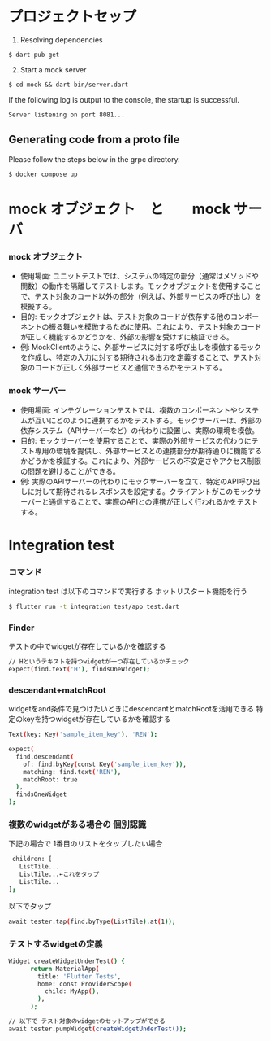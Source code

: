 # プロジェクトセップ

1. Resolving dependencies

```
$ dart pub get
```

2. Start a mock server
```
$ cd mock && dart bin/server.dart
```

If the following log is output to the console, the startup is successful.

```
Server listening on port 8081...
```

## Generating code from a proto file
Please follow the steps below in the grpc directory.
```
$ docker compose up
```

# mock オブジェクト　と　　mock サーバ 
### mock オブジェクト
- 使用場面: ユニットテストでは、システムの特定の部分（通常はメソッドや関数）の動作を隔離してテストします。モックオブジェクトを使用することで、テスト対象のコード以外の部分（例えば、外部サービスの呼び出し）を模擬する。
- 目的: モックオブジェクトは、テスト対象のコードが依存する他のコンポーネントの振る舞いを模倣するために使用。これにより、テスト対象のコードが正しく機能するかどうかを、外部の影響を受けずに検証できる。
- 例: MockClientのように、外部サービスに対する呼び出しを模倣するモックを作成し、特定の入力に対する期待される出力を定義することで、テスト対象のコードが正しく外部サービスと通信できるかをテストする。

### mock サーバー 
- 使用場面: インテグレーションテストでは、複数のコンポーネントやシステムが互いにどのように連携するかをテストする。モックサーバーは、外部の依存システム（APIサーバーなど）の代わりに設置し、実際の環境を模倣。
- 目的: モックサーバーを使用することで、実際の外部サービスの代わりにテスト専用の環境を提供し、外部サービスとの連携部分が期待通りに機能するかどうかを検証する。これにより、外部サービスの不安定さやアクセス制限の問題を避けることができる。
- 例: 実際のAPIサーバーの代わりにモックサーバーを立て、特定のAPI呼び出しに対して期待されるレスポンスを設定する。クライアントがこのモックサーバーと通信することで、実際のAPIとの連携が正しく行われるかをテストする。

# Integration test 

### コマンド
integration test は以下のコマンドで実行する
ホットリスタート機能を行う
```sh
$ flutter run -t integration_test/app_test.dart
```

### Finder 
テストの中でwidgetが存在しているかを確認する
```sh
// Hというテキストを持つwidgetが一つ存在しているかチェック
expect(find.text('H'), findsOneWidget);
```

### descendant+matchRoot
widgetをand条件で見つけたいときにdescendantとmatchRootを活用できる
特定のkeyを持つwidgetが存在しているかを確認する
```sh
Text(key: Key('sample_item_key'), 'REN');

expect(
  find.descendant(
    of: find.byKey(const Key('sample_item_key')),
    matching: find.text('REN'),
    matchRoot: true
  ),
  findsOneWidget
);

```

### 複数のwidgetがある場合の 個別認識
下記の場合で 1番目のリストをタップしたい場合
```sh
 children: [ 
   ListTile...
   ListTile...←これをタップ
   ListTile...
];
```
以下でタップ
```sh
await tester.tap(find.byType(ListTile).at(1));
```

### テストするwidgetの定義
```sh
Widget createWidgetUnderTest() {
      return MaterialApp(
        title: 'Flutter Tests',
        home: const ProviderScope(
          child: MyApp(),
        ),
      );
```
```sh 
// 以下で テスト対象のwidgetのセットアップができる
await tester.pumpWidget(createWidgetUnderTest());
```

